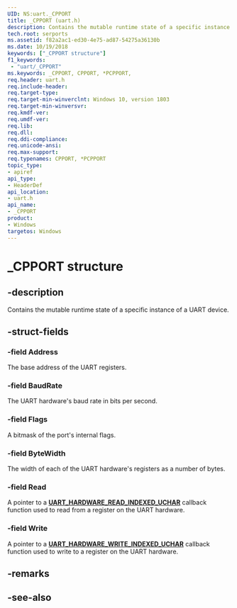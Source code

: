```yaml
---
UID: NS:uart._CPPORT
title: _CPPORT (uart.h)
description: Contains the mutable runtime state of a specific instance of a UART device.
tech.root: serports
ms.assetid: f82a2ac1-ed30-4e75-ad87-54275a36130b
ms.date: 10/19/2018
keywords: ["_CPPORT structure"]
f1_keywords:
 - "uart/_CPPORT"
ms.keywords: _CPPORT, CPPORT, *PCPPORT,
req.header: uart.h
req.include-header:
req.target-type:
req.target-min-winverclnt: Windows 10, version 1803
req.target-min-winversvr:
req.kmdf-ver:
req.umdf-ver:
req.lib:
req.dll:
req.ddi-compliance:
req.unicode-ansi:
req.max-support:
req.typenames: CPPORT, *PCPPORT
topic_type:
- apiref
api_type:
- HeaderDef
api_location:
- uart.h
api_name:
- _CPPORT
product:
- Windows
targetos: Windows
---
```


# _CPPORT structure

## -description
Contains the mutable runtime state of a specific instance of a UART device.

## -struct-fields

### -field Address
The base address of the UART registers.

### -field BaudRate
The UART hardware's baud rate in bits per second.

### -field Flags
A bitmask of the port's internal flags.

### -field ByteWidth
The width of each of the UART hardware's registers as a number of bytes.

### -field Read
A pointer to a [**UART_HARDWARE_READ_INDEXED_UCHAR**](nc-uart-uart_hardware_read_indexed_uchar.md) callback function used to read from a register on the UART hardware.

### -field Write
A pointer to a [**UART_HARDWARE_WRITE_INDEXED_UCHAR**](nc-uart-uart_hardware_write_indexed_uchar.md) callback function used to write to a register on the UART hardware.

## -remarks

## -see-also
